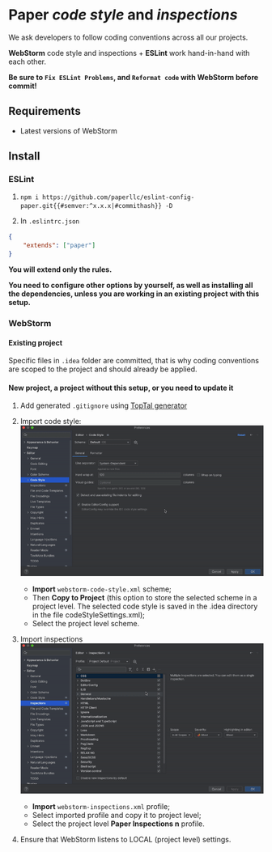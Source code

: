 # Paper _code style_ and _inspections_

We ask developers to follow coding conventions across all our projects.

**WebStorm** code style and inspections + **ESLint** work hand-in-hand with each other.

**Be sure to `Fix ESLint Problems`, and `Reformat code` with WebStorm before commit!**

## Requirements
- Latest versions of WebStorm

## Install

### ESLint

1. `npm i https://github.com/paperllc/eslint-config-paper.git{{#semver:^x.x.x|#commithash}} -D`

2. In `.eslintrc.json`

```json
{
    "extends": ["paper"]
}
```

**You will extend only the rules.**

**You need to configure other options by yourself, as well as installing all the dependencies, unless you are working in an existing project with this setup.**

### WebStorm

#### Existing project

Specific files in `.idea` folder are committed, that is why coding conventions are scoped to the project and should already be applied.

#### New project, a project without this setup, or you need to update it

1. Add generated `.gitignore` using [TopTal generator](https://www.toptal.com/developers/gitignore/api/git,node,linux,macos,windows,webstorm)

2. Import code style:
   ![Import code style](ws-import-code-style.gif)
   - **Import** `webstorm-code-style.xml` scheme;
   - Then **Copy to Project** (this option to store the selected scheme in a project level.
   The selected code style is saved in the .idea directory in the file codeStyleSettings.xml);
   - Select the project level scheme.

3. Import inspections
   ![Import inspections](ws-import-inspections.gif)
   - **Import** `webstorm-inspections.xml` profile;
   - Select imported profile and copy it to project level;
   - Select the project level **Paper Inspections n** profile.

4. Ensure that WebStorm listens to LOCAL (project level) settings.
